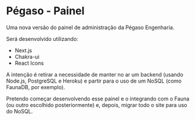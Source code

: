 # Pégaso - Painel

Uma nova versão do painel de administração da Pégaso Engenharia.

Será desenvolvido utilizando:

- Next.js
- Chakra-ui
- React Icons

A intenção é retirar a necessidade de manter no ar um backend (usando Node.js, PostgreSQL e Heroku) e partir para o uso de um NoSQL (como FaunaDB, por exemplo).

Pretendo começar desenvolvendo esse painel e o integrando com o Fauna (ou outro escolhido posteriormente) e, depois, migrar todo o site para uso do NoSQL.
